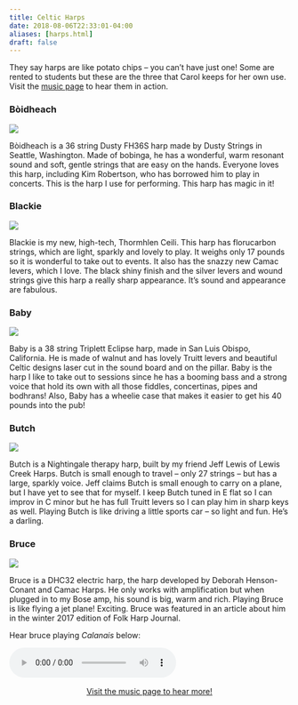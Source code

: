```yaml
---
title: Celtic Harps
date: 2018-08-06T22:33:01-04:00
aliases: [harps.html]
draft: false
---
```


<p class="lead"> They say harps are like potato chips – you can’t have just one! Some are rented to students but these are the three that Carol keeps for her own use. Visit the <a href="/music">music page</a> to hear them in action.</p>


<div class="row harps"><div class="col-md-4"><h3 class="line"> B&ograve;idheach</h3><img src="/img/harp-buttercup.jpg" /><p>B&ograve;idheach is a 36 string Dusty FH36S harp made by Dusty Strings in Seattle, Washington.   Made of bobinga, he has a wonderful, warm resonant sound and soft, gentle strings that are easy on the hands.  Everyone loves this harp, including Kim Robertson, who has borrowed him to play in concerts. This is the harp I use for performing.  This harp has magic in it!</p></div>

<div class="col-md-4"><h3 class="line">Blackie</h3><img src="/img/harp-blackie.jpg" /><p>Blackie is my new, high-tech, Thormhlen Ceili. This harp has florucarbon strings, which are light, sparkly and lovely to play. It  weighs only 17 pounds so it is wonderful to take out to events.  It also has the snazzy new Camac levers, which I love.   The black shiny finish and the silver levers and wound strings give this harp a really sharp appearance. It’s sound and appearance are fabulous.</p></div><div class="col-md-4"><h3 class="line">Baby</h3><img src="/img/harp-baby.jpg" /><p>Baby is a 38 string Triplett Eclipse harp, made in San Luis Obispo, California.   He is made of walnut and has lovely Truitt levers and beautiful Celtic designs laser cut in the sound board and on the pillar.  Baby is the harp I like to take out to sessions since he has a booming bass and a strong voice that hold its own with all those fiddles, concertinas, pipes and bodhrans!  Also, Baby has a wheelie case that makes it easier to get his 40 pounds into the pub!</p></div>

<div class="col-md-4"><h3 class="line">Butch</h3><img src="/img/harp-butch.jpg" /><p>Butch is a Nightingale therapy harp, built by my friend Jeff Lewis of Lewis Creek Harps. Butch is small enough to travel – only 27 strings – but has a large, sparkly voice. Jeff claims Butch is small enough to carry on a plane, but I have yet to see that for myself. I keep Butch tuned in E flat so I can improv in C minor but he has full Truitt levers so I can play him in sharp keys as well. Playing Butch is like driving a little sports car – so light and fun. He’s a darling.</p></div>

<div class="col-md-4"><h3 class="line">Bruce</h3><img src="/img/harp-bruce.jpg" /><p>Bruce is a DHC32 electric harp, the harp developed by Deborah Henson-Conant and Camac Harps. He only works with amplification but when plugged in to my Bose amp, his sound is big, warm and rich. Playing Bruce is like flying a jet plane! Exciting. Bruce was featured in an article about him in the winter 2017 edition of Folk Harp Journal.</p>

<p>Hear bruce playing <i>Calanais</i> below:</p><audio controls=""><source src="music/calanais.m4a" type="audio/mp4">></source><b>Your browser does not support the audio element.</b></audio></div>
</div>

<div class="row"><div class="col" style="margin-top: 1rem">
<center><a class="btn btn-primary btn-large" href="/music">Visit the music page to hear more!</a><br /><br /></center>
